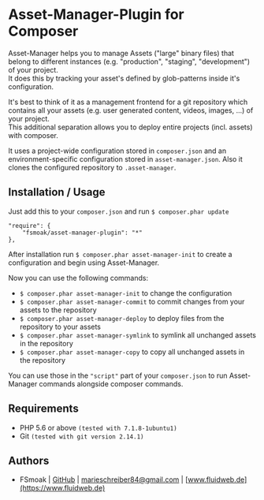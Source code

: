 Asset-Manager-Plugin for Composer
=================================

Asset-Manager helps you to manage Assets ("large" binary files) that belong
to different instances (e.g. "production", "staging", "development") of your project.  
It does this by tracking your asset's defined by glob-patterns inside it's configuration.

It's best to think of it as a management frontend for a git repository which contains
all your assets (e.g. user generated content, videos, images, ...) of your project.  
This additional separation allows you to deploy entire projects (incl. assets) with
composer.

It uses a project-wide configuration stored in `composer.json`
and an environment-specific configuration stored in `asset-manager.json`.
Also it clones the configured repository to `.asset-manager`.

Installation / Usage
--------------------

Just add this to your `composer.json` and run `$ composer.phar update`
```$php
"require": {
	"fsmoak/asset-manager-plugin": "*"
},
```

After installation run `$ composer.phar asset-manager-init` to
create a configuration and begin using Asset-Manager.

Now you can use the following commands:
* `$ composer.phar asset-manager-init` to change the configuration
* `$ composer.phar asset-manager-commit` to commit changes from your assets to the repository
* `$ composer.phar asset-manager-deploy` to deploy files from the repository to your assets
* `$ composer.phar asset-manager-symlink` to symlink all unchanged assets in the repository
* `$ composer.phar asset-manager-copy` to copy all unchanged assets in the repository

You can use those in the `"script"` part of your `composer.json` to run Asset-Manager
commands alongside composer commands.

Requirements
------------

* PHP 5.6 or above `(tested with 7.1.8-1ubuntu1)`
* Git `(tested with git version 2.14.1)`



Authors
-------

- FSmoak  | [GitHub](https://github.com/fsmoak)  | <marieschreiber84@gmail.com> | [www.fluidweb.de](https://www.fluidweb.de)

